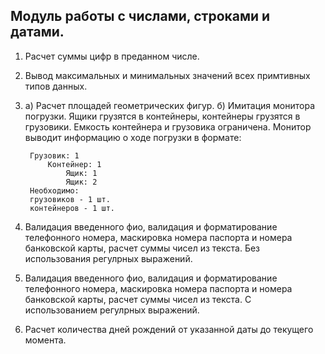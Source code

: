 ## Модуль работы с числами, строками и датами.
1. Расчет суммы цифр в преданном числе.
2. Вывод максимальных и минимальных значений всех примтивных типов данных.
3. а) Расчет площадей геометрических фигур. б) Имитация монитора погрузки. Ящики грузятся в контейнеры, контейнеры грузятся в грузовики. Емкость контейнера и грузовика ограничена. Монитор выводит информацию о ходе погрузки в формате:
        
        Грузовик: 1
            Контейнер: 1
                Ящик: 1
                Ящик: 2
        Необходимо:
        грузовиков - 1 шт.
        контейнеров - 1 шт.
4. Валидация введенного фио, валидация и форматирование телефонного номера, маскировка номера паспорта и номера банковской карты, расчет суммы чисел из текста. Без использования регулрных выражений.
5. Валидация введенного фио, валидация и форматирование телефонного номера, маскировка номера паспорта и номера банковской карты, расчет суммы чисел из текста. С использованием регулрных выражений.
6. Расчет количества дней рождений от указанной даты до текущего момента.


